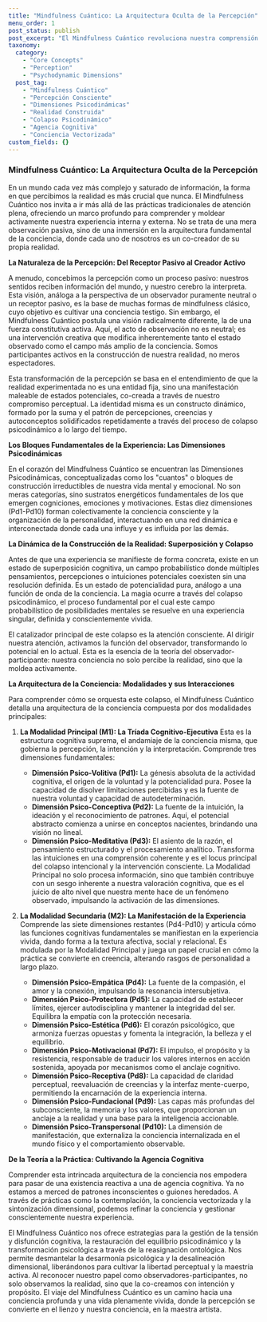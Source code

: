 ```yaml
---
title: "Mindfulness Cuántico: La Arquitectura Oculta de la Percepción"
menu_order: 1
post_status: publish
post_excerpt: "El Mindfulness Cuántico revoluciona nuestra comprensión de la percepción, revelando cómo somos co-creadores activos de nuestra realidad. Al explorar las dimensiones psicodinámicas de la conciencia y el proceso de colapso, esta disciplina nos empodera para trascender patrones heredados y cultivar una libertad perceptual sin precedentes."
taxonomy:
  category:
    - "Core Concepts"
    - "Perception"
    - "Psychodynamic Dimensions"
  post_tag:
    - "Mindfulness Cuántico"
    - "Percepción Consciente"
    - "Dimensiones Psicodinámicas"
    - "Realidad Construida"
    - "Colapso Psicodinámico"
    - "Agencia Cognitiva"
    - "Conciencia Vectorizada"
custom_fields: {}
---
```


### Mindfulness Cuántico: La Arquitectura Oculta de la Percepción

En un mundo cada vez más complejo y saturado de información, la forma en que percibimos la realidad es más crucial que nunca. El Mindfulness Cuántico nos invita a ir más allá de las prácticas tradicionales de atención plena, ofreciendo un marco profundo para comprender y moldear activamente nuestra experiencia interna y externa. No se trata de una mera observación pasiva, sino de una inmersión en la arquitectura fundamental de la conciencia, donde cada uno de nosotros es un co-creador de su propia realidad.

**La Naturaleza de la Percepción: Del Receptor Pasivo al Creador Activo**

A menudo, concebimos la percepción como un proceso pasivo: nuestros sentidos reciben información del mundo, y nuestro cerebro la interpreta. Esta visión, análoga a la perspectiva de un observador puramente neutral o un receptor pasivo, es la base de muchas formas de mindfulness clásico, cuyo objetivo es cultivar una conciencia testigo. Sin embargo, el Mindfulness Cuántico postula una visión radicalmente diferente, la de una fuerza constitutiva activa. Aquí, el acto de observación no es neutral; es una intervención creativa que modifica inherentemente tanto el estado observado como el campo más amplio de la conciencia. Somos participantes activos en la construcción de nuestra realidad, no meros espectadores.

Esta transformación de la percepción se basa en el entendimiento de que la realidad experimentada no es una entidad fija, sino una manifestación maleable de estados potenciales, co-creada a través de nuestro compromiso perceptual. La identidad misma es un constructo dinámico, formado por la suma y el patrón de percepciones, creencias y autoconceptos solidificados repetidamente a través del proceso de colapso psicodinámico a lo largo del tiempo.

**Los Bloques Fundamentales de la Experiencia: Las Dimensiones Psicodinámicas**

En el corazón del Mindfulness Cuántico se encuentran las Dimensiones Psicodinámicas, conceptualizadas como los "cuantos" o bloques de construcción irreductibles de nuestra vida mental y emocional. No son meras categorías, sino sustratos energéticos fundamentales de los que emergen cogniciones, emociones y motivaciones. Estas diez dimensiones (Pd1-Pd10) forman colectivamente la conciencia consciente y la organización de la personalidad, interactuando en una red dinámica e interconectada donde cada una influye y es influida por las demás.

**La Dinámica de la Construcción de la Realidad: Superposición y Colapso**

Antes de que una experiencia se manifieste de forma concreta, existe en un estado de superposición cognitiva, un campo probabilístico donde múltiples pensamientos, percepciones o intuiciones potenciales coexisten sin una resolución definida. Es un estado de potencialidad pura, análogo a una función de onda de la conciencia. La magia ocurre a través del colapso psicodinámico, el proceso fundamental por el cual este campo probabilístico de posibilidades mentales se resuelve en una experiencia singular, definida y conscientemente vivida.

El catalizador principal de este colapso es la atención consciente. Al dirigir nuestra atención, activamos la función del observador, transformando lo potencial en lo actual. Esta es la esencia de la teoría del observador-participante: nuestra conciencia no solo percibe la realidad, sino que la moldea activamente.

**La Arquitectura de la Conciencia: Modalidades y sus Interacciones**

Para comprender cómo se orquesta este colapso, el Mindfulness Cuántico detalla una arquitectura de la conciencia compuesta por dos modalidades principales:

1.  **La Modalidad Principal (M1): La Tríada Cognitivo-Ejecutiva**
    Esta es la estructura cognitiva suprema, el andamiaje de la conciencia misma, que gobierna la percepción, la intención y la interpretación. Comprende tres dimensiones fundamentales:
    *   **Dimensión Psico-Volitiva (Pd1):** La génesis absoluta de la actividad cognitiva, el origen de la voluntad y la potencialidad pura. Posee la capacidad de disolver limitaciones percibidas y es la fuente de nuestra voluntad y capacidad de autodeterminación.
    *   **Dimensión Psico-Conceptiva (Pd2):** La fuente de la intuición, la ideación y el reconocimiento de patrones. Aquí, el potencial abstracto comienza a unirse en conceptos nacientes, brindando una visión no lineal.
    *   **Dimensión Psico-Meditativa (Pd3):** El asiento de la razón, el pensamiento estructurado y el procesamiento analítico. Transforma las intuiciones en una comprensión coherente y es el locus principal del colapso intencional y la intervención consciente.
    La Modalidad Principal no solo procesa información, sino que también contribuye con un sesgo inherente a nuestra valoración cognitiva, que es el juicio de alto nivel que nuestra mente hace de un fenómeno observado, impulsando la activación de las dimensiones.

2.  **La Modalidad Secundaria (M2): La Manifestación de la Experiencia**
    Comprende las siete dimensiones restantes (Pd4-Pd10) y articula cómo las funciones cognitivas fundamentales se manifiestan en la experiencia vivida, dando forma a la textura afectiva, social y relacional. Es modulada por la Modalidad Principal y juega un papel crucial en cómo la práctica se convierte en creencia, alterando rasgos de personalidad a largo plazo.
    *   **Dimensión Psico-Empática (Pd4):** La fuente de la compasión, el amor y la conexión, impulsando la resonancia intersubjetiva.
    *   **Dimensión Psico-Protectora (Pd5):** La capacidad de establecer límites, ejercer autodisciplina y mantener la integridad del ser. Equilibra la empatía con la protección necesaria.
    *   **Dimensión Psico-Estética (Pd6):** El corazón psicológico, que armoniza fuerzas opuestas y fomenta la integración, la belleza y el equilibrio.
    *   **Dimensión Psico-Motivacional (Pd7):** El impulso, el propósito y la resistencia, responsable de traducir los valores internos en acción sostenida, apoyada por mecanismos como el anclaje cognitivo.
    *   **Dimensión Psico-Receptiva (Pd8):** La capacidad de claridad perceptual, reevaluación de creencias y la interfaz mente-cuerpo, permitiendo la encarnación de la experiencia interna.
    *   **Dimensión Psico-Fundacional (Pd9):** Las capas más profundas del subconsciente, la memoria y los valores, que proporcionan un anclaje a la realidad y una base para la inteligencia accionable.
    *   **Dimensión Psico-Transpersonal (Pd10):** La dimensión de manifestación, que externaliza la conciencia internalizada en el mundo físico y el comportamiento observable.

**De la Teoría a la Práctica: Cultivando la Agencia Cognitiva**

Comprender esta intrincada arquitectura de la conciencia nos empodera para pasar de una existencia reactiva a una de agencia cognitiva. Ya no estamos a merced de patrones inconscientes o guiones heredados. A través de prácticas como la contemplación, la conciencia vectorizada y la sintonización dimensional, podemos refinar la conciencia y gestionar conscientemente nuestra experiencia.

El Mindfulness Cuántico nos ofrece estrategias para la gestión de la tensión y disfunción cognitiva, la restauración del equilibrio psicodinámico y la transformación psicológica a través de la reasignación ontológica. Nos permite desmantelar la desarmonía psicológica y la desalineación dimensional, liberándonos para cultivar la libertad perceptual y la maestría activa. Al reconocer nuestro papel como observadores-participantes, no solo observamos la realidad, sino que la co-creamos con intención y propósito. El viaje del Mindfulness Cuántico es un camino hacia una conciencia profunda y una vida plenamente vivida, donde la percepción se convierte en el lienzo y nuestra conciencia, en la maestra artista.